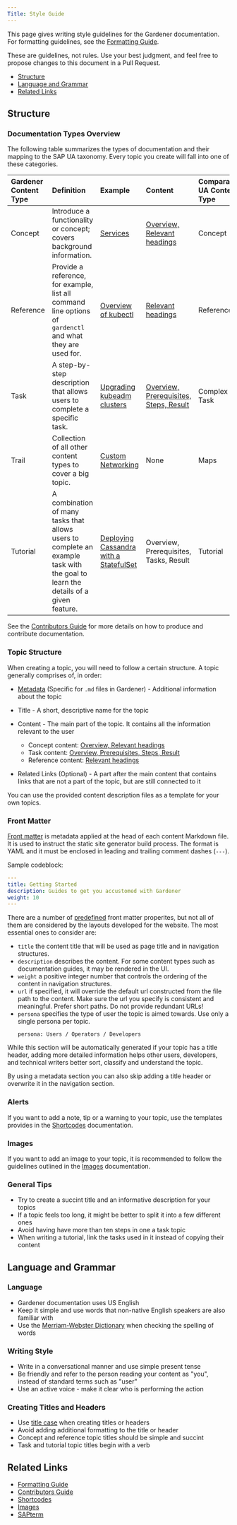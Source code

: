 ```yaml
---
Title: Style Guide
---
```

This page gives writing style guidelines for the Gardener documentation. For formatting guidelines, see the [Formatting Guide](../formatting-guide.md).

These are guidelines, not rules. Use your best judgment, and feel free to propose changes to this document in a Pull Request.

* [Structure](#structure)
* [Language and Grammar](#language-and-grammar)
* [Related Links](#related-links)

## Structure

### Documentation Types Overview

The following table summarizes the types of documentation and their mapping to the SAP UA taxonomy. Every topic you create will fall into one of these categories.

| Gardener Content Type | Definition | Example | Content | Comparable UA Content Type |
|:----|:-----|:-----|:----|:----|
| Concept |  Introduce a functionality or concept; covers background information. | [Services](https://kubernetes.io/docs/concepts/services-networking/service/) | [Overview, Relevant headings](concept_template.md) | Concept |
| Reference | Provide a reference, for example, list all command line options of `gardenctl` and what they are used for. | [Overview of kubectl](https://kubernetes.io/docs/reference/kubectl/overview/) | [Relevant headings](reference_template.md) | Reference |
| Task | A step-by-step description that allows users to complete a specific task. | [Upgrading kubeadm clusters](https://kubernetes.io/docs/tasks/administer-cluster/kubeadm/kubeadm-upgrade/) |  [Overview, Prerequisites, Steps, Result](task_template.md) | Complex Task |
| Trail | Collection of all other content types to cover a big topic. | [Custom Networking](https://docs.oracle.com/javase/tutorial/networking/TOC.html) | None | Maps |
| Tutorial | A combination of many tasks that allows users to complete an example task with the goal to learn the details of a given feature.| [Deploying Cassandra with a StatefulSet](https://kubernetes.io/docs/tutorials/stateful-application/cassandra/) | Overview, Prerequisites, Tasks, Result | Tutorial |

See the [Contributors Guide](../../_index.md) for more details on how to produce and contribute documentation.

### Topic Structure

When creating a topic, you will need to follow a certain structure. A topic generally comprises of, in order:

* [Metadata](#front-matter) (Specific for `.md` files in Gardener) - Additional information about the topic

* Title - A short, descriptive name for the topic

* Content - The main part of the topic. It contains all the information relevant to the user
    * Concept content: [Overview, Relevant headings](concept_template.md)
    * Task content: [Overview, Prerequisites, Steps, Result](task_template.md)
    * Reference content: [Relevant headings](reference_template.md)

* Related Links (Optional) - A part after the main content that contains links that are not a part of the topic, but are still connected to it

You can use the provided content description files as a template for your own topics.

### Front Matter

[Front matter](https://gohugo.io/content-management/front-matter) is metadata applied at the head of each content Markdown file. It is used to instruct the static site generator build process. The format is YAML and it must be enclosed in leading and trailing comment dashes (`---`).

Sample codeblock:
```yaml
---
title: Getting Started
description: Guides to get you accustomed with Gardener
weight: 10
---
```

There are a number of [predefined](https://gohugo.io/content-management/front-matter#predefined) front matter properites, but not all of them are considered by the layouts developed for the website. The most essential ones to consider are:
- `title` the content title that will be used as page title and in navigation structures.
- `description` describes the content. For some content types such as documentation guides, it may be rendered in the UI.
- `weight` a positive integer number that controls the ordering of the content in navigation structures.
- `url` if specified, it will override the default url constructed from the file path to the content. Make sure the url you specify is consistent and meaningful. Prefer short paths. Do not provide redundant URLs!
- `persona` specifies the type of user the topic is aimed towards. Use only a single persona per topic.
  ```
  persona: Users / Operators / Developers
  ```

While this section will be automatically generated if your topic has a title header, adding more detailed information helps other users, developers, and technical writers better sort, classify and understand the topic. 

By using a metadata section you can also skip adding a title header or overwrite it in the navigation section. 

### Alerts

If you want to add a note, tip or a warning to your topic, use the templates provides in the [Shortcodes](../shortcodes.md#alert) documentation.

### Images

If you want to add an image to your topic, it is recommended to follow the guidelines outlined in the [Images](../images.md) documentation.

### General Tips

* Try to create a succint title and an informative description for your topics
* If a topic feels too long, it might be better to split it into a few different ones
* Avoid having have more than ten steps in one a task topic
* When writing a tutorial, link the tasks used in it instead of copying their content

## Language and Grammar

### Language

* Gardener documentation uses US English
* Keep it simple and use words that non-native English speakers are also familiar with
* Use the [Merriam-Webster Dictionary](https://www.merriam-webster.com/) when checking the spelling of words

### Writing Style

* Write in a conversational manner and use simple present tense
* Be friendly and refer to the person reading your content as "you", instead of standard terms such as "user"
* Use an active voice - make it clear who is performing the action

### Creating Titles and Headers

* Use [title case](https://titlecaseconverter.com/words-to-capitalize/) when creating titles or headers
* Avoid adding additional formatting to the title or header
* Concept and reference topic titles should be simple and succint
* Task and tutorial topic titles begin with a verb

## Related Links

* [Formatting Guide](../formatting-guide.md)
* [Contributors Guide](../../_index.md)
* [Shortcodes](../shortcodes.md)
* [Images](../images.md)
* [SAPterm](https://www.sapterm.com/)